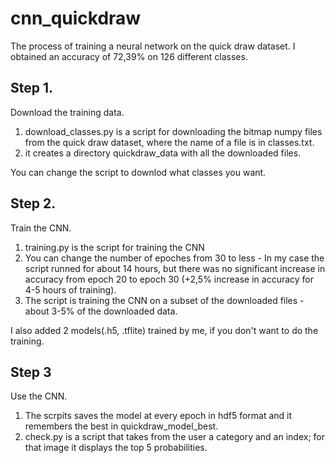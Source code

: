 # cnn_quickdraw
The process of training a neural network on the quick draw dataset.
I obtained an accuracy of 72,39% on 126 different classes.

## Step 1.
Download the training data.

1. download_classes.py is a script for downloading the bitmap numpy files from the quick draw dataset, where the name of a file is in classes.txt.
2. it creates a directory quickdraw_data with all the downloaded files.

You can change the script to downlod what classes you want.

## Step 2.
Train the CNN.

1. training.py is the script for training the CNN 
2. You can change the number of epoches from 30 to less - In my case the script runned for about 14 hours, but there was no significant increase in accuracy from epoch 20 to epoch 30 (+2,5% increase in accuracy for 4-5 hours of training).
3. The script is training the CNN on a subset of the downloaded files - about 3-5% of the downloaded data.

I also added 2 models(.h5, .tflite) trained by me, if you don't want to do the training.  

## Step 3
Use the CNN.

1. The scrpits saves the model at every epoch in hdf5 format and it remembers the best in quickdraw_model_best.
2. check.py is a script that takes from the user a category and an index; for that image it displays the top 5 probabilities.
